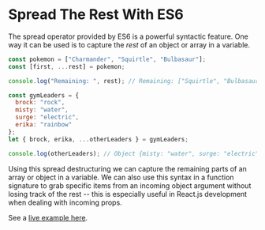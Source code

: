 # Spread The Rest With ES6

The spread operator provided by ES6 is a powerful syntactic feature. One way
it can be used is to capture the _rest_ of an object or array in a variable.

```javascript
const pokemon = ["Charmander", "Squirtle", "Bulbasaur"];
const [first, ...rest] = pokemon;

console.log("Remaining: ", rest); // Remaining: ["Squirtle", "Bulbasaur"]

const gymLeaders = {
  brock: "rock",
  misty: "water",
  surge: "electric",
  erika: "rainbow"
};
let { brock, erika, ...otherLeaders } = gymLeaders;

console.log(otherLeaders); // Object {misty: "water", surge: "electric"}
```

Using this spread destructuring we can capture the remaining parts of an
array or object in a variable. We can also use this syntax in a function
signature to grab specific items from an incoming object argument without
losing track of the rest -- this is especially useful in React.js
development when dealing with incoming props.

See a [live example here](https://codesandbox.io/s/ov2xr1o12y).

